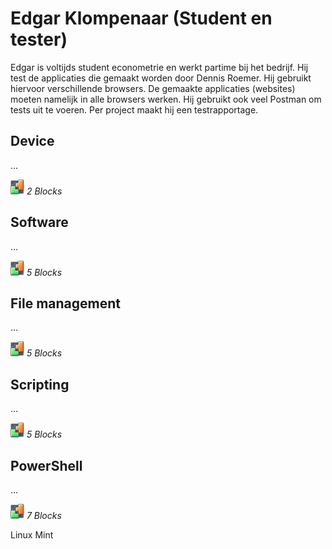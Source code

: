 # Edgar Klompenaar (Student en tester)
Edgar is voltijds student econometrie en werkt partime bij het bedrijf. Hij test de applicaties die gemaakt worden door Dennis Roemer. Hij gebruikt hiervoor verschillende browsers. De gemaakte applicaties (websites) moeten namelijk in alle browsers werken. Hij gebruikt ook veel Postman om tests uit te voeren. Per project maakt hij een testrapportage.

## Device
...

![BLX](../icons/blocks2d_icon_32x32.jpg) _2 Blocks_

## Software
...

![BLX](../icons/blocks2d_icon_32x32.jpg) _5 Blocks_

## File management
...

![BLX](../icons/blocks2d_icon_32x32.jpg) _5 Blocks_

## Scripting
...

![BLX](../icons/blocks2d_icon_32x32.jpg) _5 Blocks_

## PowerShell
...

![BLX](../icons/blocks2d_icon_32x32.jpg) _7 Blocks_

Linux Mint